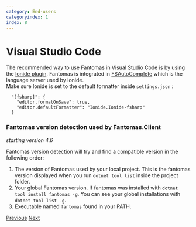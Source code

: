 ```yaml
---
category: End-users
categoryindex: 1
index: 8
---
```

# Visual Studio Code
The recommended way to use Fantomas in Visual Studio Code is by using the [Ionide plugin](http://ionide.io/). Fantomas is integrated in [FSAutoComplete](https://github.com/fsharp/FsAutoComplete/) which is the language server used by Ionide.  
Make sure Ionide is set to the default formatter inside `settings.json` :

```
  "[fsharp]": {
    "editor.formatOnSave": true,
    "editor.defaultFormatter": "Ionide.Ionide-fsharp"
  }
```

### Fantomas version detection used by Fantomas.Client

*starting version 4.6*

Fantomas version detection will try and find a compatible version in the following order:

1. The version of Fantomas used by your local project. This is the fantomas version displayed when you run `dotnet tool list` inside the project folder.  
2. Your global Fantomas version. If fantomas was installed with `dotnet tool install fantomas -g`. You can see your global installations with `dotnet tool list -g`.  
3. Executable named `fantomas` found in your PATH.

<div class="d-flex justify-content-between my-4">
  <a href="./VisualStudio.html">Previous</a>
  <a href="./Benchmarks.html">Next</a>
</div>
